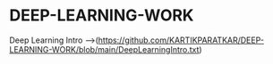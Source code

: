 # DEEP-LEARNING-WORK

Deep Learning Intro -->(https://github.com/KARTIKPARATKAR/DEEP-LEARNING-WORK/blob/main/DeepLearningIntro.txt)
